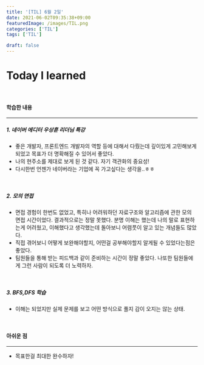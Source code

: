 ```yaml
---
title: '[TIL] 6월 2일'
date: 2021-06-02T09:35:38+09:00
featuredImage: /images/TIL.png
categories: ['TIL']
tags: ['TIL']

draft: false
---
```


# Today I learned

<br>

<!--more-->

#### 학습한 내용

---

##### 1. 네이버 에디터 우상훈 리더님 특강

- 좋은 개발자, 프론트엔드 개발자의 역할 등에 대해서 다뤘는데 깊이있게 고민해보게 되었고 목표가 더 명확해질 수 있어서 좋았다.
- 나의 현주소를 제대로 보게 된 것 같다. 자기 객관화의 중요성!
- 다시한번 언젠가 네이버라는 기업에 꼭 가고싶다는 생각을..ㅎㅎ

<br>

##### 2. 모의 면접

- 면접 경험이 한번도 없었고, 특히나 어려워하던 자료구조와 알고리즘에 관한 모의 면접 시간이었다. 결과적으로는 정말 못했다. 분명 이해는 했는데 나의 말로 표현하는게 어려웠고, 이해했다고 생각했는데 돌아보니 어렴풋이 알고 있는 개념들도 많았다.
- 직접 겪어보니 어떻게 보완해야할지, 어떤걸 공부해야할지 알게될 수 있었다는점은 좋았다.
- 팀원들을 통해 받는 피드백과 같이 준비하는 시간이 정말 좋았다. 나또한 팀원들에게 그런 사람이 되도록 더 노력하자.

<br>

##### 3. BFS,DFS 학습

- 이해는 되었지만 실제 문제를 보고 어떤 방식으로 풀지 감이 오지는 않는 상태.

<br>

#### 아쉬운 점

---

- 목표한걸 최대한 완수하자!
